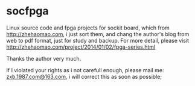 socfpga
==========

Linux source code and fpga projects for sockit board, which
from http://zhehaomao.com, i just sort them, and chang the 
author's blog from web to pdf format, just for study and backup.
For more detail, please visit 
http://zhehaomao.com/project/2014/01/02/fpga-series.html

Thanks the author very much.

If I violated your rights as i not carefull enough, please mail
me: zxb.1987.com@163.com, i will correct this as soon as possible;
